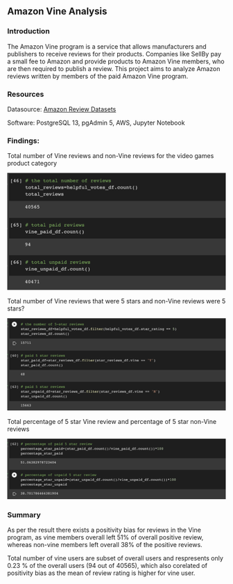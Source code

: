 ## Amazon Vine Analysis

### Introduction

The Amazon Vine program is a service that allows manufacturers and publishers to receive reviews for their products. Companies like SellBy pay a small fee to Amazon and provide products to Amazon Vine members, who are then required to publish a review. This project aims to analyze Amazon reviews written by members of the paid Amazon Vine program.

### Resources

Datasource:  [Amazon Review Datasets](https://s3.amazonaws.com/amazon-reviews-pds/tsv/index.txt)

Software: PostgreSQL 13, pgAdmin 5, AWS, Jupyter Notebook

### Findings:


Total number of Vine reviews and non-Vine reviews for the video games product category
 
  ![Snapshot of reviews](https://github.com/div1085/Amazon_Vine_Analysis/blob/672ec8f4bcfd6c3e4814ca0994e8704a271482c7/Resources/1.png)
  
  
Total number of Vine reviews that were 5 stars and non-Vine reviews were 5 stars?
  
  ![Snapshot of reviews](https://github.com/div1085/Amazon_Vine_Analysis/blob/672ec8f4bcfd6c3e4814ca0994e8704a271482c7/Resources/2.png)
  
  
Total percentage of 5 star Vine review and percentage of 5 star non-Vine reviews
  
  ![Snapshot of reviews](https://github.com/div1085/Amazon_Vine_Analysis/blob/672ec8f4bcfd6c3e4814ca0994e8704a271482c7/Resources/3.png)

### Summary

As per the result there exists a positivity bias for reviews in the Vine program, as vine members overall left 51% of overall positive review, whereas non-vine members left overall 38% of the positive reviews.

Total number of vine users are subset of overall users and respresents only 0.23 % of the overall users (94 out of 40565), which also corelated of positivity bias as the mean of review rating is higher for vine user.
